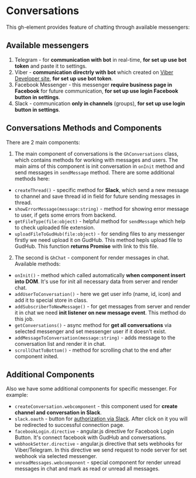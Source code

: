 # Conversations

This gh-element provides feature of chatting through available messengers:

## Available messengers

1. Telegram - for **communication with bot** in real-time, **for set up use bot token** and paste it to settings.
2. Viber - **communication directrly with bot** which created on [Viber Developer site](https://developers.viber.com/docs/api/rest-bot-api/), **for set up use bot token**.
3. Facebook Messenger - this messenger **require business page in Facebook** for future communication, **for set up use login Facebook button in settings**.
4. Slack - communication **only in channels** (groups), **for set up use login button in settings**.

## Conversations Methods and Components

There are 2 main components:

1. The main component of conversations is the `GhConversations` class, which contains methods for working with messages and users. The main aims of this component is init conversation in `onInit` method and send messages in `sendMessage` method. There are some additional methods here:

- `createThread()` - specific method for **Slack**, which send a new message to channel and save thread id in field for future sending messages in thread.
- `showErrorMessage(message:string)` - method for showing error message to user, if gets some errors from backend.
- `getFileType(file:object)` - helpful method for `sendMessage` which help to check uploaded file extension.
- `uploadFileToGudHub(file:object)` - for sending files to any messenger firstly we need upload it on GudHub. This method hepls upload file to GudHub. This function **returns Promise** with link to this file.

2. The second is `GhChat` - component for render messages in chat. Available methods:

- `onInit()` - method which called automatically **when component insert into DOM**. It's use for init all necessary data from server and render chat.
- `addUserToConversation()` - here we get user info (name, id, icon) and add it to special store in class.
- `addSubscriberToNewMessage()` - for get messages from server and render it in chat we need **init listener on new message event**. This method do this job.
- `getConversations()` - async method for **get all conversations** via selected messenger and set messenger user if it doesn't exist.
- `addMessageToConversation(message:string)` - adds message to the conversation list and render it in chat.
- `scrollChatToBottom()` - method for scrolling chat to the end after component inited.

## Additional Components

Also we have some additional components for specific messenger. For example: 
- `createConversation.webcomponent` - this component used for **create channel and conversation in Slack**.
- `slack.oauth` - button for [authorization via Slack](https://api.slack.com/legacy/slack-button). After click on it you will be redirected to successful connection page.
- `facebookLogin.directive` - angular.js directive for Facebook Login Button. It's connect facebook with GudHub and conversations.
- `webhookSetter.directive` - angular.js directive that sets webhooks for Viber/Telegram. In this directive we send request to node server for set webhook via selected messenger.
- `unreadMessages.webcomponent` - special component for render unread messages in chat and mark as read or unread all messages.